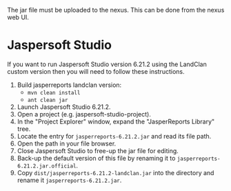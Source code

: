 The jar file must be uploaded to the nexus. This can be done from the nexus web UI.

# Jaspersoft Studio

If you want to run Jaspersoft Studio version 6.21.2 using the LandClan custom version then you will need to follow these instructions.

1. Build jasperreports landclan version:
   * `mvn clean install`
   * `ant clean jar`
2. Launch Jaspersoft Studio 6.21.2.
3. Open a project (e.g. jaspersoft-studio-project).
4. In the "Project Explorer" window, expand the "JasperReports Library" tree.
5. Locate the entry for `jasperreports-6.21.2.jar` and read its file path.
6. Open the path in your file browser.
7. Close Jaspersoft Studio to free-up the jar file for editing.
8. Back-up the default version of this file by renaming it to `jasperreports-6.21.2.jar.official`.
9. Copy `dist/jasperreports-6.21.2-landclan.jar` into the directory and rename it `jasperreports-6.21.2.jar`.
